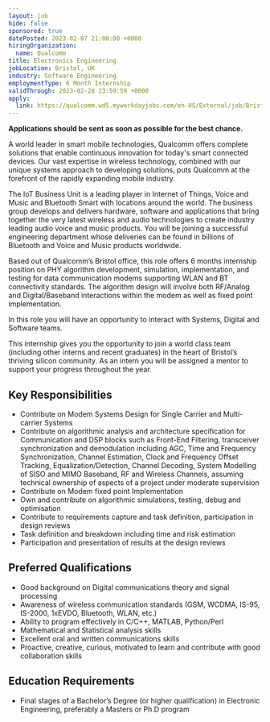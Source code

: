 ```yaml
---
layout: job
hide: false
sponsored: true
datePosted: 2023-02-07 21:00:00 +0000
hiringOrganization:
  name: Qualcomm
title: Electronics Engineering
jobLocation: Bristol, UK
industry: Software Engineering
employmentType: 6 Month Internship
validThrough: 2023-02-28 23:59:59 +0000
apply:
  link: https://qualcomm.wd5.myworkdayjobs.com/en-US/External/job/Bristol-GBR/Engineering-Internship_3045142
---
```


**Applications should be sent as soon as possible for the best chance.**

A world leader in smart mobile technologies, Qualcomm offers complete solutions that enable continuous innovation for today's smart connected devices. Our vast expertise in wireless technology, combined with our unique systems approach to developing solutions, puts Qualcomm at the forefront of the rapidly expanding mobile industry.

The IoT Business Unit is a leading player in Internet of Things, Voice and Music and Bluetooth Smart with locations around the world. The business group develops and delivers hardware, software and applications that bring together the very latest wireless and audio technologies to create industry leading audio voice and music products. You will be joining a successful engineering department whose deliveries can be found in billions of Bluetooth and Voice and Music products worldwide.

Based out of Qualcomm’s Bristol office, this role offers 6 months internship position on PHY algorithm development, simulation, implementation, and testing for data communication modems supporting WLAN and BT connectivity standards. The algorithm design will involve both RF/Analog and Digital/Baseband interactions within the modem as well as fixed point implementation.

In this role you will have an opportunity to interact with Systems, Digital and Software teams.

This internship gives you the opportunity to join a world class team (including other interns and recent graduates) in the heart of Bristol’s thriving silicon community. As an intern you will be assigned a mentor to support your progress throughout the year.

## Key Responsibilities

- Contribute on Modem Systems Design for Single Carrier and Multi-carrier Systems
- Contribute on algorithmic analysis and architecture specification for Communication and DSP blocks such as Front-End Filtering, transceiver synchronization and demodulation including AGC, Time and Frequency Synchronization, Channel Estimation, Clock and Frequency Offset Tracking, Equalization/Detection, Channel Decoding, System Modelling of SISO and MIMO Baseband, RF and Wireless Channels, assuming technical ownership of aspects of a project under moderate supervision
- Contribute on Modem fixed point Implementation
- Own and contribute on algorithmic simulations, testing, debug and optimisation
- Contribute to requirements capture and task definition, participation in design reviews
- Task definition and breakdown including time and risk estimation
- Participation and presentation of results at the design reviews

## Preferred Qualifications

- Good background on Digital communications theory and signal processing
- Awareness of wireless communication standards (GSM, WCDMA, IS-95, IS-2000, 1xEVDO, Bluetooth, WLAN, etc.)
- Ability to program effectively in C/C++, MATLAB, Python/Perl
- Mathematical and Statistical analysis skills
- Excellent oral and written communications skills
- Proactive, creative, curious, motivated to learn and contribute with good collaboration skills

## Education Requirements

- Final stages of a Bachelor’s Degree (or higher qualification) in Electronic Engineering, preferably a Masters or Ph.D program
